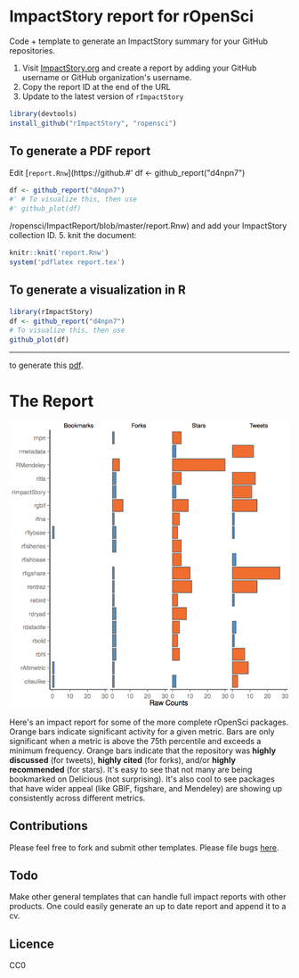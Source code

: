 
# ImpactStory report for rOpenSci

Code + template to generate an ImpactStory summary for your GitHub repositories. 

1. Visit [ImpactStory.org](http://impactstory.org) and create a report by adding your GitHub username or GitHub organization's username. 
2. Copy the report ID at the end of the URL
3. Update to the latest version of `rImpactStory`

```r
library(devtools)
install_github("rImpactStory", "ropensci")
```
## To generate a PDF report
Edit [`report.Rnw`](https://github.#' df <- github_report("d4npn7")

```r
df <- github_report("d4npn7")
#' # To visualize this, then use
#' github_plot(df)
```

/ropensci/ImpactReport/blob/master/report.Rnw) and add your ImpactStory collection ID. 
5. knit the document:

```r
knitr::knit('report.Rnw')
system('pdflatex report.tex')
```
## To generate a visualization in R

```r
library(rImpactStory)
df <- github_report("d4npn7")
# To visualize this, then use
github_plot(df)
```

---
to generate this [pdf](https://github.com/ropensci/ImpactReport/blob/master/report.pdf?raw=true).

# The Report
![A sample ImpactStory report](impactreport.png)


Here's an impact report for some of the more complete rOpenSci packages. Orange bars indicate significant activity for a given metric. Bars are only significant when a metric is above the 75th percentile and exceeds a minimum frequency. Orange bars indicate that the repository was **highly discussed** (for tweets), **highly cited** (for forks), and/or **highly recommended** (for stars). It's easy to see that not many are being bookmarked on Delicious (not surprising). It's also cool to see packages that have wider appeal (like GBIF, figshare, and Mendeley) are showing up consistently across different metrics.

## Contributions
Please feel free to fork and submit other templates. Please file bugs [here](https://github.com/ropensci/ImpactReport/issues/new).

## Todo
Make other general templates that can handle full impact reports with other products. One could easily generate an up to date report and append it to a cv.

## Licence
CC0
